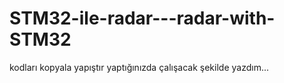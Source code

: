 # STM32-ile-radar---radar-with-STM32

kodları kopyala yapıştır yaptığınızda çalışacak şekilde yazdım...
